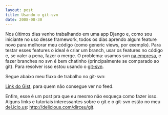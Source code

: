 ```yaml
---
layout: post
title: Usando o git-svn
date: 2008-08-30
---
```


Nos &uacute;ltimos dias venho trabalhando em uma app Django e, como sou iniciante no uso desse framework, todos os dias aprendo algum feature novo para melhorar meu c&oacute;digo (como generic views, por exemplo). Para testar esses features o ideal &eacute; criar um branch, usar os features no c&oacute;digo e, se valer a pena, fazer o merge. O problema: usamos svn <a title="PyTown.com" href="http://pytown.com">na empresa</a>, e fazer branches no svn &eacute; bem chatinho (principalmente se comparado ao git). Para resolver isso estou usando o <a title="Git-SVN Crash Course" href="http://git.or.cz/course/svn.html">git-svn</a>.

Segue abaixo meu fluxo de trabalho no git-svn:

<script src="http://gist.github.com/8107.js"></script>

<a title="Gist 8107 - git-svn" href="http://gist.github.com/8107">Link do Gist</a>, para quem n&atilde;o consegue ver no feed.

Enfim, esse &eacute; um post pra que eu mesmo n&atilde;o esque&ccedil;a como fazer isso. Alguns links e tutoriais interessantes sobre o git e o git-svn est&atilde;o no meu <a title="delicious.com/dirceu" href="http://delicious.com/dirceu/">del.icio.us</a>: <a title="delicious.com/dirceu/git" href="http://delicious.com/dirceu/git">http://delicious.com/dirceu/git</a>.